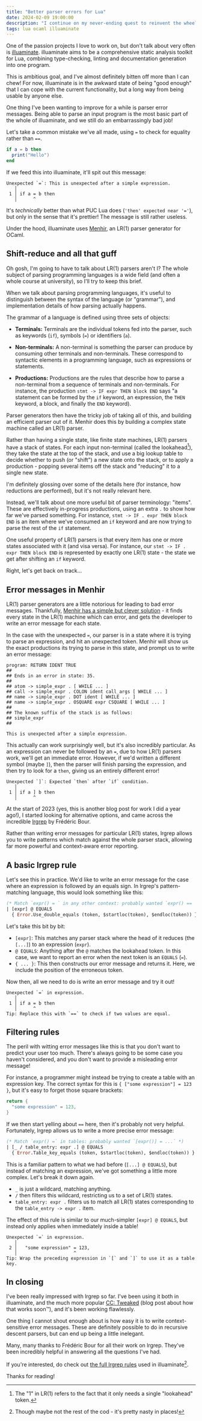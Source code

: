 ```yaml
---
title: "Better parser errors for Lua"
date: 2024-02-09 19:00:00
description: "I continue on my never-ending quest to reinvent the wheel, and this time bring you along for the ride."
tags: lua ocaml illuaminate
---
```


One of the passion projects I love to work on, but don't talk about very often is [illuaminate]. illuaminate aims to be
a comprehensive static analysis toolkit for Lua, combining type-checking, linting and documentation generation into one
program.

[illuaminate]: https://github.com/Squiddev/illuaminate

This is ambitious goal, and I've almost definitely bitten off more than I can chew! For now, illuaminate is in the
awkward state of being "good enough" that I can cope with the current functionality, but a long way from being usable by
anyone else.

One thing I've been wanting to improve for a while is parser error messages. Being able to parse an input program is the
most basic part of the whole of illuaminate, and we still do an embarrassingly bad job!

Let's take a common mistake we've all made, using `=` to check for equality rather than `==`.

```lua
if a = b then
  print("Hello")
end
```


If we feed this into illuaminate, it'll spit out this message:

```
Unexpected `=`: This is unexpected after a simple expression.
   │
 1 │ if a = b then
   │      ^
```

It's _technically_ better than what PUC Lua does (`'then' expected near '='`), but only in the sense that it's prettier!
The message is still rather useless.

Under the hood, illuaminate uses [Menhir](https://gallium.inria.fr/~fpottier/menhir/), an LR(1) parser generator for
OCaml.

## Shift-reduce and all that guff
Oh gosh, I'm going to have to talk about LR(1) parsers aren't I? The whole subject of parsing programming languages is a
wide field (and often a whole course at university), so I'll try to keep this brief.

When we talk about parsing programming languages, it's useful to distinguish between the syntax of the language (or
"grammar"), and implementation details of how parsing actually happens.

The grammar of a language is defined using three sets of objects:

 - **Terminals:** Terminals are the individual tokens fed into the parser, such as keywords (`if`), symbols (`=`) or
   identifiers (`a`).

 - **Non-terminals:** A non-terminal is something the parser can produce by consuming other terminals and
   non-terminals. These correspond to syntactic elements in a programming language, such as expressions or statements.

 - **Productions:** Productions are the rules that describe how to parse a non-terminal from a sequence of terminals and
   non-terminals. For instance, the production `stmt -> IF expr THEN block END` says "a statement can be formed by the
   `if` keyword, an expression, the `THEN` keyword, a block, and finally the `END` keyword).

Parser generators then have the tricky job of taking all of this, and building an efficient parser out of it. Menhir
does this by building a complex state machine called an LR(1) parser.

Rather than having a single state, like finite state machines, LR(1) parsers have a stack of states. For each input
non-terminal (called the lookahead[^lookahead]), they take the state at the top of the stack, and use a big lookup table
to decide whether to push (or "shift") a new state onto the stack, or to apply a production - popping several items off
the stack and "reducing" it to a single new state.

[^lookahead]: The "1" in LR(1) refers to the fact that it only needs a single "lookahead" token.

I'm definitely glossing over some of the details here (for instance, how reductions are performed), but it's not really
relevant here.

Instead, we'll talk about one more useful bit of parser terminology: "items". These are effectively in-progress
productions, using an extra `.`  to show how far we've parsed something. For instance, `stmt -> IF . expr THEN block
END` is an item where we've consumed an `if` keyword and are now trying to parse the rest of the `if` statement.

One useful property of LR(1) parsers is that every item has one or more states associated with it (and visa versa). For
instance, our `stmt -> IF . expr THEN block END` is represented by exactly one LR(1) state - the state we get after
shifting an `if` keyword.

Right, let's get back on track…

## Error messages in Menhir
LR(1) parser generators are a little notorious for leading to bad error messages. Thankfully, [Menhir has a simple but
clever solution](http://gallium.inria.fr/~fpottier/menhir/manual.html#sec72) - it finds every state in the LR(1) machine
which can error, and gets the developer to write an error message for each state.


In the case with the unexpected `=`, our parser is in a state where it is trying to parse an expression, and hit an
unexpected token. Menhir will show us the exact productions its trying to parse in this state, and prompt us to write an
error message:

```
program: RETURN IDENT TRUE
##
## Ends in an error in state: 35.
##
## atom -> simple_expr . [ WHILE ... ]
## call -> simple_expr . COLON ident call_args [ WHILE ... ]
## name -> simple_expr . DOT ident [ WHILE ... ]
## name -> simple_expr . OSQUARE expr CSQUARE [ WHILE ... ]
##
## The known suffix of the stack is as follows:
## simple_expr
##

This is unexpected after a simple expression.
```

This actually can work surprisingly well, but it's also incredibly particular. As an expression can never be followed by
an `=`, due to how LR(1) parsers work, we'll get an immediate error. However, if we'd written a different symbol (maybe
`]`), then the parser will finish parsing the expression, and then try to look for a `then`, giving us an entirely
different error!

```
Unexpected `]`: Expected `then` after `if` condition.
   │
 1 │ if a ] b then
   │      ^
```

At the start of 2023 (yes, this is another blog post for work I did a year ago!), I started looking for alternative
options, and came across the incredible [lrgrep](https://github.com/let-def/lrgrep) by Frédéric Bour.

Rather than writing error messages for particular LR(1) states, lrgrep allows you to write patterns which match against
the whole parser stack, allowing far more powerful and context-aware error reporting.

## A basic lrgrep rule
Let's see this in practice. We'd like to write an error message for the case where an expression is followed by an
equals sign. In lrgrep's pattern-matching language, this would look something like this:

```ocaml
(* Match `expr() = ` in any other context: probably wanted `expr() == `. *)
| [expr] @ EQUALS
  { Error.Use_double_equals (token, $startloc(token), $endloc(token)) }
```

Let's take this bit by bit:

 - `[expr]`: This matches any parser stack where the head of it reduces (the `[...]`) to an expression (`expr`).
 - `@ EQUALS`: Anything after the `@` matches the lookahead token. In this case, we want to report an error when the
   next token is an `EQUALS` (`=`).
 - `{ ... }`: This then constructs our error message and returns it. Here, we include the position of the erroneous
   token.

Now then, all we need to do is write an error message and try it out!

```
Unexpected `=` in expression.
   │
 1 │ if a = b then
   │      ^
Tip: Replace this with `==` to check if two values are equal.
```

## Filtering rules
The peril with witting error messages like this is that you don't want to predict your user too much. There's always
going to be some case you haven't considered, and you don't want to provide a misleading error message!

For instance, a programmer might instead be trying to create a table with an expression key. The correct syntax for this
is `{ ["some expression"] = 123 }`, but it's easy to forget those square brackets:

```lua
return {
  "some expression" = 123,
}
```

If we then start yelling about `==` here, then it's probably not very helpful. Fortunately, lrgrep allows us to write a
more precise error message:

```ocaml
(* Match `expr() =` in tables: probably wanted `[expr()] = ...` *)
| [_ / table_entry: expr .] @ EQUALS
  { Error.Table_key_equals (token, $startloc(token), $endloc(token)) }
```

This is a familiar pattern to what we had before (`[...] @ EQUALS`), but instead of matching an expression, we've got
something a little more complex. Let's break it down again.

 - `_` is just a wildcard, matching anything.
 - `/` then filters this wildcard, restricting us to a set of LR(1) states.
 - `table_entry: expr .` filters us to match all LR(1) states corresponding to the `table_entry -> expr .` item.

The effect of this rule is similar to our much-simpler `[expr] @ EQUALS`, but instead only applies when immediately
inside a table!

```
Unexpected `=` in expression.
   │
 2 │   "some expression" = 123,
   │                     ^
Tip: Wrap the preceding expression in `[` and `]` to use it as a table key.
```

## In closing
I've been really impressed with lrgrep so far. I've been using it both in illuaminate, and the much more popular [CC:
Tweaked](https://tweaked.cc/) (blog post about how that works soon™️), and it's been working flawlessly.

One thing I cannot shout enough about is how easy it is to write context-sensitive error messages. These are definitely
possible to do in recursive descent parsers, but can end up being a little inelegant.

Many, many thanks to Frédéric Bour for all their work on lrgrep. They've been incredibly helpful in answering all the
questions I've had.

If you're interested, do check out [the full lrgrep rules][rules] used in illuaminate[^horrible].

[rules]: https://github.com/SquidDev/illuaminate/blob/master/src/parser/parse_errors.mlyl
[^horrible]: Though maybe not the rest of the cod - it's pretty nasty in places!

Thanks for reading!
